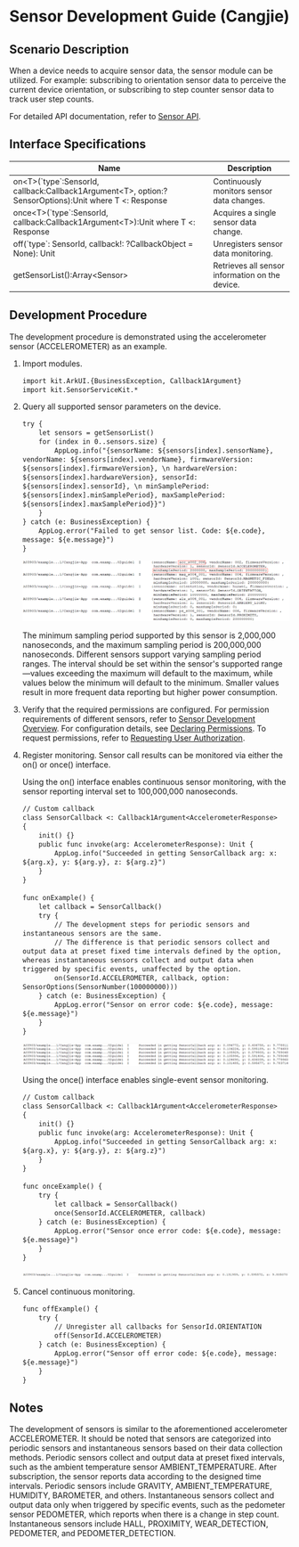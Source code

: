 # Sensor Development Guide (Cangjie)

## Scenario Description

When a device needs to acquire sensor data, the sensor module can be utilized. For example: subscribing to orientation sensor data to perceive the current device orientation, or subscribing to step counter sensor data to track user step counts.

For detailed API documentation, refer to [Sensor API](../../../../API_Reference/source_en/SensorServiceKit/cj-apis-sensor.md).

## Interface Specifications

| Name | Description |
| -------- | -------- |
| on\<T>(\`type\`:SensorId, callback:Callback1Argument\<T>, option:?SensorOptions):Unit where T <: Response | Continuously monitors sensor data changes. |
| once\<T>(\`type\`:SensorId, callback:Callback1Argument\<T>):Unit where T <: Response | Acquires a single sensor data change. |
| off(\`type\`: SensorId, callback!: ?CallbackObject = None): Unit | Unregisters sensor data monitoring. |
| getSensorList():Array\<Sensor> | Retrieves all sensor information on the device. |

## Development Procedure

The development procedure is demonstrated using the accelerometer sensor (ACCELEROMETER) as an example.

1. Import modules.

    <!-- compile -->

    ```cangjie
    import kit.ArkUI.{BusinessException, Callback1Argument}
    import kit.SensorServiceKit.*
    ```

2. Query all supported sensor parameters on the device.

    <!-- compile -->

    ```cangjie
    try {
        let sensors = getSensorList()
        for (index in 0..sensors.size) {
            AppLog.info("{sensorName: ${sensors[index].sensorName}, vendorName: ${sensors[index].vendorName}, firmwareVersion: ${sensors[index].firmwareVersion}, \n hardwareVersion: ${sensors[index].hardwareVersion}, sensorId: ${sensors[index].sensorId}, \n minSamplePeriod: ${sensors[index].minSamplePeriod}, maxSamplePeriod: ${sensors[index].maxSamplePeriod}}")
        }
    } catch (e: BusinessException) {
        AppLog.error("Failed to get sensor list. Code: ${e.code}, message: ${e.message}")
    }
    ```

    ![sensor-list](figures/sensor-list.png)

    The minimum sampling period supported by this sensor is 2,000,000 nanoseconds, and the maximum sampling period is 200,000,000 nanoseconds. Different sensors support varying sampling period ranges. The interval should be set within the sensor's supported range—values exceeding the maximum will default to the maximum, while values below the minimum will default to the minimum. Smaller values result in more frequent data reporting but higher power consumption.

3. Verify that the required permissions are configured. For permission requirements of different sensors, refer to [Sensor Development Overview](./cj-sensor-overview.md#constraints-and-limitations). For configuration details, see [Declaring Permissions](../../security/AccessToken/cj-declare-permissions.md). To request permissions, refer to [Requesting User Authorization](../../security/AccessToken/cj-request-user-authorization.md).

4. Register monitoring. Sensor call results can be monitored via either the on() or once() interface.

   Using the on() interface enables continuous sensor monitoring, with the sensor reporting interval set to 100,000,000 nanoseconds.

    <!-- compile -->

    ```cangjie
    // Custom callback
    class SensorCallback <: Callback1Argument<AccelerometerResponse>
    {
        init() {}
        public func invoke(arg: AccelerometerResponse): Unit {
            AppLog.info("Succeeded in getting SensorCallback arg: x: ${arg.x}, y: ${arg.y}, z: ${arg.z}")
        }
    }

    func onExample() {
        let callback = SensorCallback()
        try {
            // The development steps for periodic sensors and instantaneous sensors are the same. 
            // The difference is that periodic sensors collect and output data at preset fixed time intervals defined by the option, whereas instantaneous sensors collect and output data when triggered by specific events, unaffected by the option.
            on(SensorId.ACCELEROMETER, callback, option: SensorOptions(SensorNumber(100000000)))
        } catch (e: BusinessException) {
            AppLog.error("Sensor on error code: ${e.code}, message: ${e.message}")
        }
    }
    ```

    ![sensor-on](figures/sensor-on.png)

   Using the once() interface enables single-event sensor monitoring.

    <!-- compile -->

    ```cangjie
    // Custom callback
    class SensorCallback <: Callback1Argument<AccelerometerResponse>
    {
        init() {}
        public func invoke(arg: AccelerometerResponse): Unit {
            AppLog.info("Succeeded in getting SensorCallback arg: x: ${arg.x}, y: ${arg.y}, z: ${arg.z}")
        }
    }

    func onceExample() {
        try {
            let callback = SensorCallback()
            once(SensorId.ACCELEROMETER, callback)
        } catch (e: BusinessException) {
            AppLog.error("Sensor once error code: ${e.code}, message: ${e.message}")
        }
    }
    ```

    ![sensor-once](figures/sensor-once.png)

5. Cancel continuous monitoring.

    <!-- compile -->

    ```cangjie
    func offExample() {
        try {
            // Unregister all callbacks for SensorId.ORIENTATION
            off(SensorId.ACCELEROMETER)
        } catch (e: BusinessException) {
            AppLog.error("Sensor off error code: ${e.code}, message: ${e.message}")
        }
    }
    ```

## Notes

The development of sensors is similar to the aforementioned accelerometer ACCELEROMETER. It should be noted that sensors are categorized into periodic sensors and instantaneous sensors based on their data collection methods. Periodic sensors collect and output data at preset fixed intervals, such as the ambient temperature sensor AMBIENT_TEMPERATURE. After subscription, the sensor reports data according to the designed time intervals. Periodic sensors include GRAVITY, AMBIENT_TEMPERATURE, HUMIDITY, BAROMETER, and others. Instantaneous sensors collect and output data only when triggered by specific events, such as the pedometer sensor PEDOMETER, which reports when there is a change in step count. Instantaneous sensors include HALL, PROXIMITY, WEAR_DETECTION, PEDOMETER, and PEDOMETER_DETECTION.